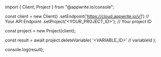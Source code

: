 import { Client, Project } from "@appwrite.io/console";

const client = new Client()
    .setEndpoint('https://cloud.appwrite.io/v1') // Your API Endpoint
    .setProject('&lt;YOUR_PROJECT_ID&gt;'); // Your project ID

const project = new Project(client);

const result = await project.deleteVariable(
    '<VARIABLE_ID>' // variableId
);

console.log(result);
